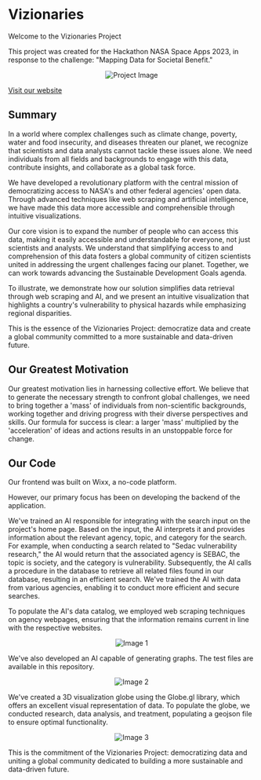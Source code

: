 # Vizionaries
Welcome to the Vizionaries Project

This project was created for the Hackathon NASA Space Apps 2023, in response to the challenge: "Mapping Data for Societal Benefit."

<div align="center">
  <img src="https://github.com/KnuppLucas/Vizionaries/assets/102392874/afa2564c-4146-45c8-b328-4cedc8035196" alt="Project Image">
</div>

[Visit our website](https://www.vizionaries.tech/)

## Summary
In a world where complex challenges such as climate change, poverty, water and food insecurity, and diseases threaten our planet, we recognize that scientists and data analysts cannot tackle these issues alone. We need individuals from all fields and backgrounds to engage with this data, contribute insights, and collaborate as a global task force.

We have developed a revolutionary platform with the central mission of democratizing access to NASA's and other federal agencies' open data. Through advanced techniques like web scraping and artificial intelligence, we have made this data more accessible and comprehensible through intuitive visualizations.

Our core vision is to expand the number of people who can access this data, making it easily accessible and understandable for everyone, not just scientists and analysts. We understand that simplifying access to and comprehension of this data fosters a global community of citizen scientists united in addressing the urgent challenges facing our planet. Together, we can work towards advancing the Sustainable Development Goals agenda.

To illustrate, we demonstrate how our solution simplifies data retrieval through web scraping and AI, and we present an intuitive visualization that highlights a country's vulnerability to physical hazards while emphasizing regional disparities.

This is the essence of the Vizionaries Project: democratize data and create a global community committed to a more sustainable and data-driven future.

## Our Greatest Motivation
Our greatest motivation lies in harnessing collective effort. We believe that to generate the necessary strength to confront global challenges, we need to bring together a 'mass' of individuals from non-scientific backgrounds, working together and driving progress with their diverse perspectives and skills. Our formula for success is clear: a larger 'mass' multiplied by the 'acceleration' of ideas and actions results in an unstoppable force for change.

## Our Code
Our frontend was built on Wixx, a no-code platform.

However, our primary focus has been on developing the backend of the application.

We've trained an AI responsible for integrating with the search input on the project's home page. Based on the input, the AI interprets it and provides information about the relevant agency, topic, and category for the search. For example, when conducting a search related to "Sedac vulnerability research," the AI would return that the associated agency is SEBAC, the topic is society, and the category is vulnerability. Subsequently, the AI calls a procedure in the database to retrieve all related files found in our database, resulting in an efficient search. We've trained the AI with data from various agencies, enabling it to conduct more efficient and secure searches.

To populate the AI's data catalog, we employed web scraping techniques on agency webpages, ensuring that the information remains current in line with the respective websites.

<div align="center">
  <img src="https://github.com/KnuppLucas/Vizionaries/assets/102392874/da1fe612-9ce5-4398-862c-b7c14b152dec" alt="Image 1">
</div>

We've also developed an AI capable of generating graphs. The test files are available in this repository.

<div align="center">
  <img src="https://github.com/KnuppLucas/Vizionaries/assets/102392874/64ccdb4d-3ed3-444d-ba02-a765e5c10c4b" alt="Image 2">
</div>

We've created a 3D visualization globe using the Globe.gl library, which offers an excellent visual representation of data. To populate the globe, we conducted research, data analysis, and treatment, populating a geojson file to ensure optimal functionality.

<div align="center">
  <img src="https://github.com/KnuppLucas/Vizionaries/assets/102392874/74ee61be-bdbe-411a-b838-559334105a97" alt="Image 3">
</div>

This is the commitment of the Vizionaries Project: democratizing data and uniting a global community dedicated to building a more sustainable and data-driven future.
